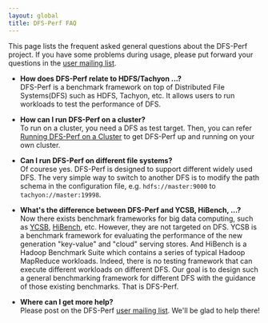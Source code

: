 ```yaml
---
layout: global
title: DFS-Perf FAQ
---
```


This page lists the frequent asked general questions about the DFS-Perf project. If you have some problems during usage, please put forward your questions in the [user mailing list](https://groups.google.com/forum/?fromgroups#!forum/dfs-perf-users).

- **How does DFS-Perf relate to HDFS/Tachyon ...?**  
DFS-Perf is a benchmark framework on top of Distributed File Systems(DFS) such as HDFS, Tachyon, etc. It allows users to run workloads to test the performance of DFS.

- **How can I run DFS-Perf on a cluster?**  
To run on a cluster, you need a DFS as test target. Then, you can refer [Running DFS-Perf on a Cluster](Running-DFS-Perf-on-a-Cluster.html) to get DFS-Perf up and running on your own cluster.

- **Can I run DFS-Perf on different file systems?**  
Of courese yes. DFS-Perf is designed to support different widely used DFS. The very simple way to switch to another DFS is to modify the path schema in the configuration file, e.g. `hdfs://master:9000` to `tachyon://master:19998`.

- **What's the difference between DFS-Perf and YCSB, HiBench, ...?**  
Now there exists benchmark frameworks for big data computing, such as [YCSB](https://github.com/brianfrankcooper/YCSB), [HiBench](https://github.com/intel-hadoop/HiBench), etc. However, they are not targeted on DFS. YCSB is a benchmark framework for evaluating the performance of the new generation "key-value" and "cloud" serving stores. And HiBench is a Hadoop Benchmark Suite which contains a series of typical Hadoop MapReduce workloads. Indeed, there is no testing framework that can execute different workloads on different DFS. Our goal is to design such a general benchmarking framework for different DFS with the guidance of those existing benchmarks. That is DFS-Perf. 

- **Where can I get more help?**  
Please post on the DFS-Perf [user mailing list](https://groups.google.com/forum/?fromgroups#!forum/dfs-perf-users). We'll be glad to help there!